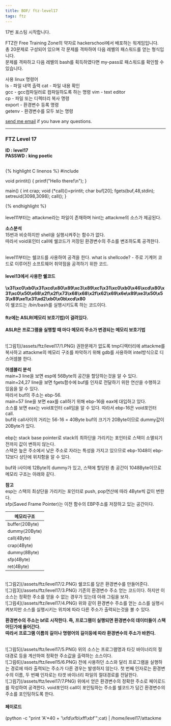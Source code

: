 ```yaml
---
title: BOF/ ftz-level17
tags: ftz
---
```


17번 포스팅 시작합니다.

FTZ란 Free Training Zone의 약자로 hackerschool에서 배포하는 워게임입니다.  
총 20문제로 구성되어 있으며 각 문제를 격파하여 다음 레벨의 패스워드를 얻는 형식입니다.  
문제를 격파하고 다음 레벨의 bash를 획득하였다면 my-pass로 패스워드를 확인할 수 있습니다.  

사용 linux 명령어  
ls - 파일 내역 출력
cat - 파일 내용 확인  
gcc - gcc컴파일러로 컴파일하도록 하는 명령 
vim - text editor  
cp - 파일 또는 디렉터리 복사 명령  
export - 환경변수 등록 명령  
getenv - 환경변수를 모두 보는 명령  

 [send me email](mailto:jewel7492@gmail.com) if you have any questions.

<!--more-->

---
### FTZ Level 17
**ID : level17**  
**PASSWD : king poetic**         

<br />
{% highlight C linenos %}  
#include <stdio.h>

void printit() {
  printf("Hello there!\n");
}

main()
{ int crap;
  void (*call)()=printit;
  char buf[20];
  fgets(buf,48,stdin);
  setreuid(3098,3098);
  call();
}

{% endhighlight %}  
<br />
level11부터는 attackme라는 파일이 존재하며 hint는 attackme의 소스가 제공된다.  

**소스분석**  
15번과 비슷하지만 shell을 실행시켜주는 함수가 없다.  
따라서 void포인터 call에 쉘코드가 저장된 환경변수의 주소를 변조하도록 공격한다.  

<br />
level11부터는 쉘코드를 사용하여 공격을 한다.  
what is shellcode? - 주로 기계어 코드로 이루어진 소프트웨어 취약점을 공격하기 위한 코드.  

#### level13에서 사용한 쉘코드
**\x31\xc0\xb0\x31\xcd\x80\x89\xc3\x89\xc1\x31\xc0\xb0\x46\xcd\x80\x31\xc0\x50\x68\x2f\x2f\x73\x68\x68\x2f\x62\x69\x6e\x89\xe3\x50\x53\x89\xe1\x31\xd2\xb0\x0b\xcd\x80**  
이 쉘코드는 /bin/bash를 실행시키도록 하는 코드이다.  

#### ftz에는 ASLR(메모리 보호기법)이 걸려있다.  
**ASLR은 프로그램을 실행할 때 마다 메모리 주소가 변경되는 메모리 보호기법**  

<br />
![그림1](/assets/ftz/level17/1.PNG)  
권한문제가 없도록 tmp디렉터리에 attackme를 복사하고 attackme의 메모리 구조를 파악하기 위해 gdb를 사용하여 intel방식으로 디스어셈블 한다.   

**어셈블리 분석**  
main+3 line을 보면 esp에 56Byte의 공간을 할당하는것을 알 수 있다.  
main+24,27 line을 보면 fgets함수에 buf를 인자로 전달하기 위한 연산을 수행하고 있음을 알 수 있다.  
따라서 buf의 주소는 ebp-56.  
main+57 line을 보면 eax를 call하기 위해 ebp-16을 eax에 대입하고 있다.  
소스를 보면 eax는 void포인터 call임을 알 수 있다. 따라서 ebp-16은 void포인터 call.  
buf와 call사이의 거리는 56-16 = 40Byte buf의 크기가 20Byte이므로 dummy값이 20Byte가 있다.   
<br />
ebp는 stack base pointer로 stack의 최하단을 가리키는 포인터로 스택이 소멸되기 전까지 값이 변하지 않는다.  
스택은 높은 주소에서 낮은 주소로 자라는 특성을 가지고 있으므로 ebp-1048이 ebp-12보다 상단에 위치함을 알 수 있다.  

buf와 i사이에 12Byte의 dummy가 있고, 스택에 할당된 총 공간이 1048Byte이므로 메모리 구조는 아래와 같다.  

**참고**  
esp는 스택의 최상단을 가리키는 포인터로 push, pop연산에 따라 4Byte씩 값이 변한다.  
sfp(Saved Frame Pointer)는 이전 함수의 EBP주소를 저장하고 있는 공간이다.  


메모리구조|
---|
buffer(20Byte)|
dummy(20Byte)|
call(4Byte)|
crap(4Byte)|
dummy(8Byte)|
sfp(4Byte)|
ret(4Byte)| 

<br />
![그림2](/assets/ftz/level17/2.PNG)  
쉘코드를 담은 환경변수를 만들어준다.  

<br />
![그림3](/assets/ftz/level17/3.PNG)  
기존의 환경변수 주소 얻는 코드이다.  하지만 이 소스는 정확한 주소를 얻을 수 없는 경우가 있는데 아래 그림을 보자.  

<br />
![그림4](/assets/ftz/level17/4.PNG)  
위와 같이 환경변수 주소를 얻는 소스를 실행시켜보지만 소스를 실행시키는 위치에 따라 다른 주소가 출력되는것을 볼 수 있다.  

**환경변수의 주소는 bf로 시작한다. 즉, 프로그램이 실행되면 환경변수의 데이터들이 스택 어딘가에 들어간다.**  
**따라서 프로그램 이름의 길이나 명령어의 길이등에 따라 환경변수의 주소가 바뀐다.**  

<br />
![그림5](/assets/ftz/level17/5.PNG)  
위의 소스는 프로그램명과 타깃 바이너리의 절대경로 등을 계산하여 정확한 주소값을 출력하는 소스이다.  

<br />
![그림6](/assets/ftz/level15/6.PNG)  
전에 사용하던 소스와 달리 프로그램을 실행하는 경로에 따라 출력되는 주소가 다른 경우는 발생하지 않는다.  
첫 번째 인자로는 환경변수의 이름, 두 번째 인자로는 타겟 바이너리 파일의 절대경로를 전달한다.  

<br />
![그림7](/assets/ftz/level17/7.PNG)  
위에서 얻은 환경변수의 정확한 주소로 페이로드를 작성하여 공격한다.  
void포인터 call이 포인팅하는 주소를 쉘코드가 담긴 환경변수의 주소를 포인팅하도록 한다.  

<br />

#### 페이로드
(python -c "print 'A'*40 + '\xfd\xfb\xff\xbf'";cat) | /home/level17/attackme
